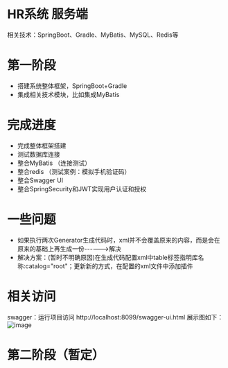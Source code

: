 HR系统 服务端
===
相关技术：SpringBoot、Gradle、MyBatis、MySQL、Redis等

第一阶段
===
   - 搭建系统整体框架，SpringBoot+Gradle
   - 集成相关技术模块，比如集成MyBatis
   
 完成进度
 ===
 - 完成整体框架搭建
 - 测试数据库连接
 - 整合MyBatis （连接测试）
 - 整合redis （测试案例：模拟手机验证码）
 - 整合Swagger UI
 - 整合SpringSecurity和JWT实现用户认证和授权
 
 一些问题
 ===
 * 如果执行两次Generator生成代码时，xml并不会覆盖原来的内容，而是会在原来的基础上再生成一份------>解决
 * 解决方案：(暂时不明确原因)在生成代码配置xml中table标签指明库名称:catalog="root"；更新新的方式，在配置的xml文件中添加插件

相关访问
===
 swagger：运行项目访问 http://localhost:8099/swagger-ui.html
 展示图如下：
 ![image](https://github.com/wenrenjie1994/HH_STUDY/tree/liaojialou01/HR_SYS_SERVER/img/swagger.png)
 
第二阶段（暂定）
===